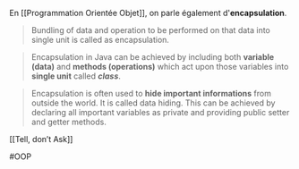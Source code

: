 En [[Programmation Orientée Objet]], on parle également d'**encapsulation**.

> Bundling of data and operation to be performed on that data into single unit is called as encapsulation.

> Encapsulation in Java can be achieved by including both **variable (data)** and **methods (operations)** which act upon those variables into **single unit** called ***class***.

> Encapsulation is often used to **hide important informations** from outside the world. It is called data hiding. This can be achieved by declaring all important variables as private and providing public setter and getter methods.

[[Tell, don’t Ask]]

#OOP

